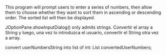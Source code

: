 This program will prompt users to enter a series of numbers, then allow them to choose whether they want to sort them in ascending or descending order. The sorted list will then be displayed.

JOptionPane.showInputDialog() only admits strings. 
Convertir el array a String y luego, una vez lo introduzca el usuario, convertir el String otra vez a array. 




convert userNumbersString into list of int: List<Integer> convertedUserNumbers; 